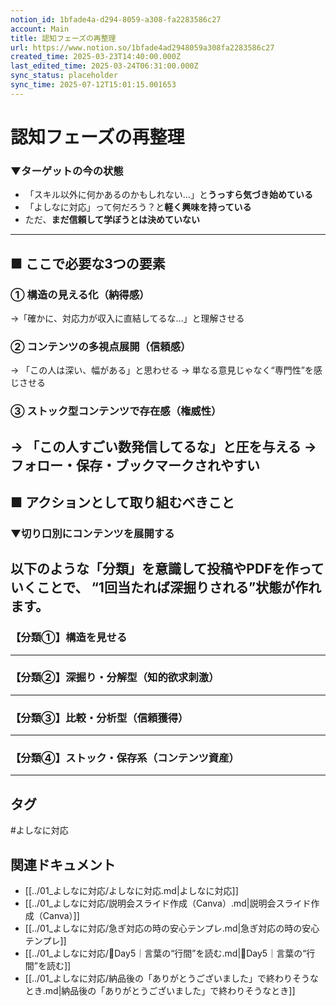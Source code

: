 ```yaml
---
notion_id: 1bfade4a-d294-8059-a308-fa2283586c27
account: Main
title: 認知フェーズの再整理
url: https://www.notion.so/1bfade4ad2948059a308fa2283586c27
created_time: 2025-03-23T14:40:00.000Z
last_edited_time: 2025-03-24T06:31:00.000Z
sync_status: placeholder
sync_time: 2025-07-12T15:01:15.001653
---
```

# 認知フェーズの再整理

### ▼ターゲットの今の状態
- 「スキル以外に何かあるのかもしれない…」と**うっすら気づき始めている**
- 「よしなに対応」って何だろう？と**軽く興味を持っている**
- ただ、**まだ信頼して学ぼうとは決めていない**
---
## ■ ここで必要な3つの要素
### ① 構造の見える化（納得感）
→「確かに、対応力が収入に直結してるな…」と理解させる
### ② コンテンツの多視点展開（信頼感）
→ 「この人は深い、幅がある」と思わせる
→ 単なる意見じゃなく“専門性”を感じさせる
### ③ ストック型コンテンツで存在感（権威性）
→ 「この人すごい数発信してるな」と圧を与える
→ フォロー・保存・ブックマークされやすい
---
## ■ アクションとして取り組むべきこと
### ▼切り口別にコンテンツを展開する
以下のような「分類」を意識して投稿やPDFを作っていくことで、
“1回当たれば深掘りされる”状態が作れます。
---
### 【分類①】構造を見せる
---
### 【分類②】深掘り・分解型（知的欲求刺激）
---
### 【分類③】比較・分析型（信頼獲得）
---
### 【分類④】ストック・保存系（コンテンツ資産）
---

## タグ

#よしなに対応 

## 関連ドキュメント

- [[../01_よしなに対応/よしなに対応.md|よしなに対応]]
- [[../01_よしなに対応/説明会スライド作成（Canva）.md|説明会スライド作成（Canva）]]
- [[../01_よしなに対応/急ぎ対応の時の安心テンプレ.md|急ぎ対応の時の安心テンプレ]]
- [[../01_よしなに対応/🔹Day5｜言葉の“行間”を読む.md|🔹Day5｜言葉の“行間”を読む]]
- [[../01_よしなに対応/納品後の「ありがとうございました」で終わりそうなとき.md|納品後の「ありがとうございました」で終わりそうなとき]]
